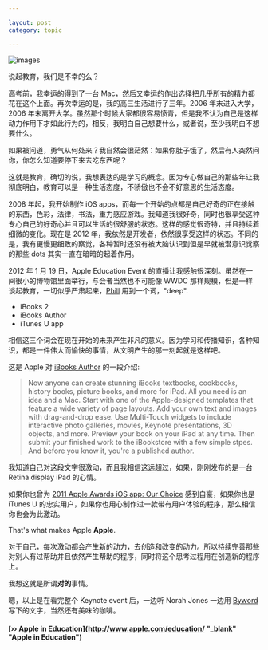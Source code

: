 ```yaml
---

layout: post
category: topic

---
```


![images](http://lkmake.com/resource/imgs/writing-night-2012-1-20.jpg "Writing Night")  

说起教育，我们是不幸的么？  
  
高考前，我幸运的得到了一台 Mac，然后又幸运的作出选择把几乎所有的精力都花在这个上面。再次幸运的是，我的高三生活进行了三年。2006 年末进入大学，2006 年末离开大学。虽然那个时候大家都很容易愤青，但是我不认为自己是这样动力作用下才如此行为的，相反，我明白自己想要什么，或者说，至少我明白不想要什么。

如果被问道，勇气从何处来？我自然会很茫然：如果你肚子饿了，然后有人突然问你，你怎么知道要停下来去吃东西呢？

这就是教育，确切的说，我想表达的是学习的概念。因为专心做自己的那些年让我彻底明白，教育可以是一种生活态度，不骄傲也不会不好意思的生活态度。

2008 年起，我开始制作 iOS apps，而每一个开始的点都是自己好奇的正在接触的东西，色彩，法律，书法，重力感应游戏。我知道我很好奇，同时也很享受这种专心自己的好奇心并且可以生活的很舒服的状态。这样的感觉很奇特，并且持续着细微的变化。现在是 2012 年，我依然是开发者，依然很享受这样的状态。不同的是，我有更慢更细致的察觉，各种暂时还没有被大脑认识到但是早就被潜意识觉察的那些 dots 其实一直在暗暗的起着作用。

2012 年 1 月 19 日，Apple Education Event 的直播让我感触很深刻。虽然在一间很小的博物馆里面举行，与会者当然也不可能像 WWDC 那样规模，但是一样谈起教育，一切似乎严肃起来，[Phill](http://www.apple.com/pr/bios/philip-w-schiller.html "Phill") 用到一个词，"deep".

+ iBooks 2
+ iBooks Author
+ iTunes U app

相信这三个词会在现在开始的未来产生非凡的意义。因为学习和传播知识，各种知识，都是一件伟大而愉快的事情，从文明产生的那一刻起就是这样吧。

这是 Apple 对 [iBooks Author](http://www.apple.com/ibooks-author/ "iBooks Author") 的一段介绍:  
> Now anyone can create stunning iBooks textbooks, cookbooks, history books, picture books, and more for iPad. All you need is an idea and a Mac. Start with one of the Apple-designed templates that feature a wide variety of page layouts. Add your own text and images with drag-and-drop ease. Use Multi-Touch widgets to include interactive photo galleries, movies, Keynote presentations, 3D objects, and more. Preview your book on your iPad at any time. Then submit your finished work to the iBookstore with a few simple stpes. And before you know it, you're a published author.

我知道自己对这段文字很激动，而且我相信这远超过，如果，刚刚发布的是一台 Retina display iPad 的心情。

如果你也曾为 [2011 Apple Awards iOS app: Our Choice](http://itunes.apple.com/us/app/id432753658?mt=8 "Our Choice") 感到自豪，如果你也是 iTunes U 的忠实用户，如果你也用心制作过一款带有用户体验的程序，那么相信你也会为此激动。

That's what makes Apple **Apple**.

对于自己，每次激动都会产生新的动力，去创造和改变的动力。所以持续完善那些对别人有过帮助并且依然产生帮助的程序，同时将这个思考过程用在创造新的程序上。

我想这就是所谓**对的**事情。

嗯，以上是在看完整个 Keynote event 后，一边听 Norah Jones 一边用 [Byword](http://bywordapp.com/ "Byword") 写下的文字，当然还有美味的咖啡。


#### [›› Apple in Education](http://www.apple.com/education/ "_blank" "Apple in Education")
